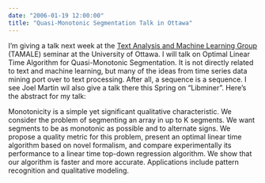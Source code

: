 ```yaml
---
date: "2006-01-19 12:00:00"
title: "Quasi-Monotonic Segmentation Talk in Ottawa"
---
```




I&rsquo;m giving a talk next week at the [Text Analysis and Machine Learning Group](http://www.tamale.uottawa.ca/) (TAMALE) seminar at the University of Ottawa. I will talk on Optimal Linear Time Algorithm for Quasi-Monotonic Segmentation. It is not directly related to text and machine learning, but many of the ideas from time series data mining port over to text processing. After all, a sequence is a sequence. I see Joel Martin wil also give a talk there this Spring on &ldquo;Libminer&rdquo;. Here&rsquo;s the abstract for my talk:

> 
Monotonicity is a simple yet significant qualitative characteristic. We consider the problem of segmenting an array in up to K segments. We want segments to be as monotonic as possible and to alternate signs. We propose a quality metric for this problem, present an optimal linear time algorithm based on novel formalism, and compare experimentally its performance to a linear time top-down regression algorithm. We show that our algorithm is faster and more accurate. Applications include pattern recognition and qualitative modeling.


